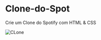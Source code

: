 # Clone-do-Spot

Crie um Clone do Spotify com HTML & CSS

![CLone](https://user-images.githubusercontent.com/99352936/169345862-84122402-2948-4390-b9cf-c89b1d8aa26c.png)
